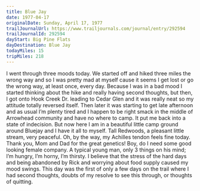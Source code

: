 ```yaml
---
title: Blue Jay
date: 1977-04-17
originalDate: Sunday, April 17, 1977
trailJournalUrl: https://www.trailjournals.com/journal/entry/292594
trailJournalId: 292594
dayStart: Big Pine Flats
dayDestination: Blue Jay
todayMiles: 15
tripMiles: 218
---
```

I went through three moods today. We started off and hiked three miles the wrong way and so I was pretty mad at myself cause it seems I get lost or go the wrong way, at least once, every day. Because I was in a bad mood I started thinking about the hike and really having second thoughts, but then, I got onto Hook Creek Dr. leading to Cedar Glen and it was really neat so my attitude totally reversed itself. Then later it was starting to get late afternoon and as usual I’m plenty tired and I happen to be right smack in the middle of Arrowhead community and have no where to camp. It put me back into a state of indecision. But now here I am in a beautiful little camp ground around Bluejay and I have it all to myself. Tall Redwoods, a pleasant little stream, very peaceful. Oh, by the way, my Achilles tendon feels fine today. Thank you, Mom and Dad for the great genetics! Boy, do I need some good looking female company. A typical young man, only 3 things on his mind; I’m hungry, I’m horny, I’m thirsty. I believe that the stress of the hard days and being abandoned by Rick and worrying about food supply caused my mood swings. This day was the first of only a few days on the trail where I had second thoughts, doubts of my resolve to see this through, or thoughts of quitting.
